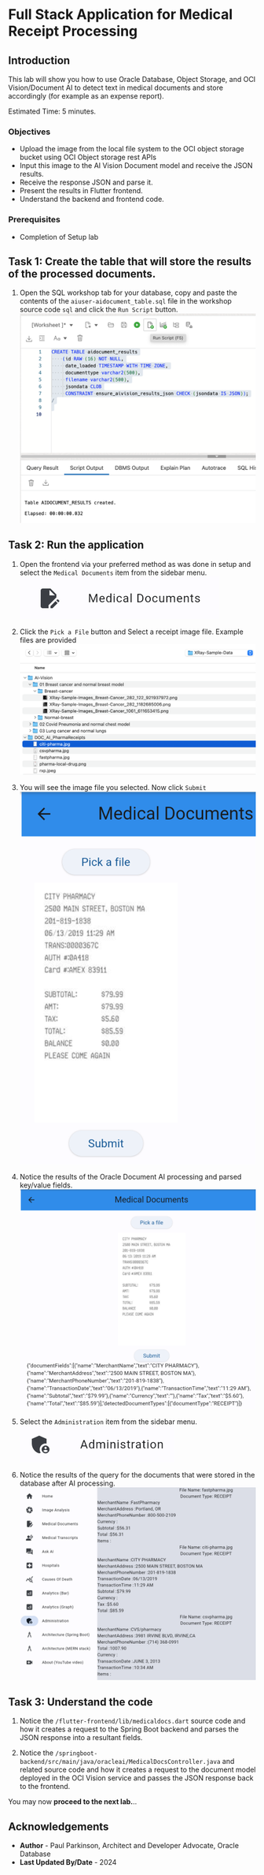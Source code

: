 # Full Stack Application for Medical Receipt Processing

## Introduction

This lab will show you how to use Oracle Database, Object Storage, and OCI Vision/Document AI to detect text in medical documents and store accordingly (for example as an expense report).

Estimated Time: 5 minutes.

### Objectives

* Upload the image from the local file system to the OCI object storage bucket using OCI Object storage rest APIs
* Input this image to the AI Vision Document model and receive the JSON results.
* Receive the response JSON and parse it.
* Present the results in Flutter frontend.
* Understand the backend and frontend code.

### Prerequisites

- Completion of Setup lab


## Task 1: Create the table that will store the results of the processed documents.
   1. Open the SQL workshop tab for your database, copy and paste the contents of the `aiuser-aidocument_table.sql` file in the workshop source code `sql` and click the `Run Script` button.
      ![paste contents of aidocument table sql](images/createtableaidocuments.png " ")

## Task 2: Run the application

   1. Open the frontend via your preferred method as was done in setup and select the `Medical Documents` item from the sidebar menu.
      ![select medical documents button](images/medicaldocumentsbutton.png " ")


   2. Click the `Pick a File` button and Select a receipt image file. Example files are provided
      ![select receipt image file](images/selectfile.png " ")


   3. You will see the image file you selected. Now click `Submit`
      ![receipt image after select](images/selectedreceipt.png " ")


   4. Notice the results of the Oracle Document AI processing and parsed key/value fields.
      ![notice key value pairs from receipt doc](images/medicaldocs.png " ")


   5. Select the `Administration` item from the sidebar menu.
      ![select administration button](images/adminstrationbutton.png " ")


   6. Notice the results of the query for the documents that were stored in the database after AI processing.
      ![notice administration results](images/administrationresults.png " ")


## Task 3: Understand the code

   1. Notice the `/flutter-frontend/lib/medicaldocs.dart` source code and how it creates a request to the Spring Boot backend and parses the JSON response into a resultant fields.


   2. Notice the `/springboot-backend/src/main/java/oracleai/MedicalDocsController.java` and related source code and how it creates a request to the document model deployed in the OCI Vision service and passes the JSON response back to the frontend.

You may now **proceed to the next lab.**..

## Acknowledgements

* **Author** - Paul Parkinson, Architect and Developer Advocate, Oracle Database
* **Last Updated By/Date** - 2024